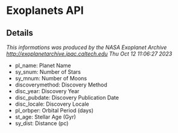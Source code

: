 # Exoplanets API

## Details
_This informations was produced by the NASA Exoplanet Archive http://exoplanetarchive.ipac.caltech.edu Thu Oct 12 11:06:27 2023_
 
* pl_name: Planet Name
* sy_snum: Number of Stars
* sy_mnum: Number of Moons
* discoverymethod: Discovery Method
* disc_year: Discovery Year
* disc_pubdate: Discovery Publication Date
* disc_locale: Discovery Locale
* pl_orbper: Orbital Period (days)
* st_age: Stellar Age (Gyr)
* sy_dist: Distance (pc)
